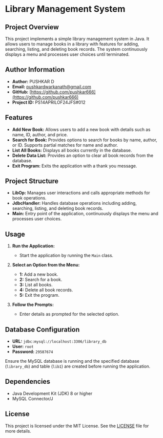 # Library Management System

## Project Overview
This project implements a simple library management system in Java. 
It allows users to manage books in a library with features for adding, searching, listing, and deleting book records. 
The system continuously displays a menu and processes user choices until terminated.

## Author Information
- **Author:** PUSHKAR D
- **Email:** pushkardwarkanath@gmail.com
- **GitHub:** [https://github.com/pushkar666](https://github.com/pushkar666)
- **Project ID:** PS14APRILOF24JFS#012

## Features
- **Add New Book:** Allows users to add a new book with details such as name, ID, author, and price.
- **Search for Book:** Provides options to search for books by name, author, or ID. Supports partial matches for name and author.
- **List All Books:** Displays all books currently in the database.
- **Delete Data List:** Provides an option to clear all book records from the database.
- **Exit Program:** Exits the application with a thank you message.

## Project Structure
- **LibOp:** Manages user interactions and calls appropriate methods for book operations.
- **JdbcHandler:** Handles database operations including adding, searching, listing, and deleting book records.
- **Main:** Entry point of the application, continuously displays the menu and processes user choices.

## Usage
1. **Run the Application:**
   - Start the application by running the `Main` class.
   
2. **Select an Option from the Menu:**
   - **1:** Add a new book.
   - **2:** Search for a book.
   - **3:** List all books.
   - **4:** Delete all book records.
   - **5:** Exit the program.

3. **Follow the Prompts:**
   - Enter details as prompted for the selected option.

## Database Configuration
- **URL:** `jdbc:mysql://localhost:3306/library_db`
- **User:** `root`
- **Password:** `29587674`

Ensure the MySQL database is running and the specified database (`library_db`) and table (`lib1`) are created before running the application.

## Dependencies
- Java Development Kit (JDK) 8 or higher
- MySQL Connector/J

## License
This project is licensed under the MIT License. See the [LICENSE](LICENSE) file for more details.
